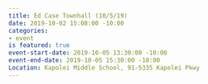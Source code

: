 ```yaml
---
title: Ed Case Townhall (10/5/19)
date: 2019-10-02 15:08:00 -10:00
categories:
- event
is featured: true
event-start-date: 2019-10-05 13:30:00 -10:00
event-end-date: 2019-10-05 15:30:00 -10:00
Location: Kapolei Middle School, 91-5335 Kapolei Pkwy
---
```


